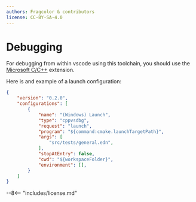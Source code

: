 ```yaml
---
authors: Fragcolor & contributors
license: CC-BY-SA-4.0
---
```


# Debugging

For debugging from within vscode using this toolchain, you should use the [Microsoft C/C++](https://marketplace.visualstudio.com/items?itemName=ms-vscode.cpptools) extension.

Here is and example of a launch configuration:

```json
{
    "version": "0.2.0",
    "configurations": [
        {
            "name": "(Windows) Launch",
            "type": "cppvsdbg",
            "request": "launch",
            "program": "${command:cmake.launchTargetPath}",
            "args": [
                "src/tests/general.edn",
            ],
            "stopAtEntry": false,
            "cwd": "${workspaceFolder}",
            "environment": [],
        }
    ]
}
```

--8<-- "includes/license.md"
